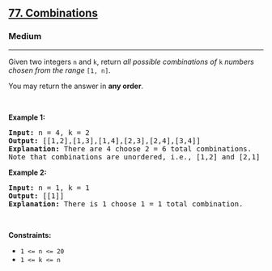 <h2><a href="https://leetcode.com/problems/combinations">77. Combinations</a></h2><h3>Medium</h3><hr><p>Given two integers <code>n</code> and <code>k</code>, return <em>all possible combinations of</em> <code>k</code> <em>numbers chosen from the range</em> <code>[1, n]</code>.</p>

<p>You may return the answer in <strong>any order</strong>.</p>

<p> </p>
<p><strong class="example">Example 1:</strong></p>

<pre>
<strong>Input:</strong> n = 4, k = 2
<strong>Output:</strong> [[1,2],[1,3],[1,4],[2,3],[2,4],[3,4]]
<strong>Explanation:</strong> There are 4 choose 2 = 6 total combinations.
Note that combinations are unordered, i.e., [1,2] and [2,1] are considered to be the same combination.
</pre>

<p><strong class="example">Example 2:</strong></p>

<pre>
<strong>Input:</strong> n = 1, k = 1
<strong>Output:</strong> [[1]]
<strong>Explanation:</strong> There is 1 choose 1 = 1 total combination.
</pre>

<p> </p>
<p><strong>Constraints:</strong></p>

<ul>
	<li><code>1 <= n <= 20</code></li>
	<li><code>1 <= k <= n</code></li>
</ul>
